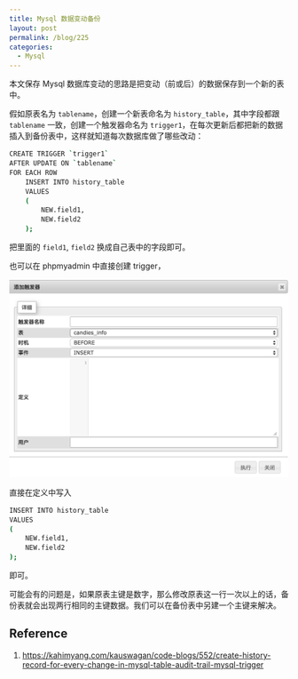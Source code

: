 ```yaml
---
title: Mysql 数据变动备份
layout: post
permalink: /blog/225
categories:
  - Mysql
---
```


本文保存 Mysql 数据库变动的思路是把变动（前或后）的数据保存到一个新的表中。

假如原表名为 `tablename`，创建一个新表命名为 `history_table`，其中字段都跟 `tablename` 一致，创建一个触发器命名为 `trigger1`，在每次更新后都把新的数据插入到备份表中，这样就知道每次数据库做了哪些改动：

```bash
CREATE TRIGGER `trigger1`
AFTER UPDATE ON `tablename`
FOR EACH ROW
    INSERT INTO history_table                 
    VALUES
    (
        NEW.field1,
        NEW.field2
    );
```

把里面的 `field1`, `field2` 换成自己表中的字段即可。

也可以在 phpmyadmin 中直接创建 trigger，

![](../img/225_trigger.png)

直接在定义中写入

```bash
INSERT INTO history_table                 
VALUES
(
    NEW.field1,
    NEW.field2
);
```

即可。

可能会有的问题是，如果原表主键是数字，那么修改原表这一行一次以上的话，备份表就会出现两行相同的主键数据。我们可以在备份表中另建一个主键来解决。

## Reference

1. https://kahimyang.com/kauswagan/code-blogs/552/create-history-record-for-every-change-in-mysql-table-audit-trail-mysql-trigger